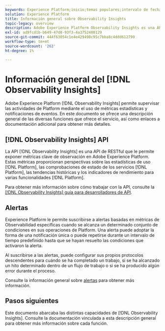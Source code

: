 ```yaml
---
keywords: Experience Platform;inicio;temas populares;intervalo de fechas
solution: Experience Platform
title: Información general sobre Observability Insights
topic-legacy: overview
description: Adobe Experience Platform Observability Insights es una API de RESTful que le permite exponer métricas clave en actividades de Platform. Estas métricas proporcionan información sobre las estadísticas de uso de Platform, las comprobaciones de estado de los servicios de Platform, las tendencias históricas y los indicadores de rendimiento de varias funcionalidades de Platform.
exl-id: ad9fcd1b-b649-47d8-93f3-4a3752480129
source-git-commit: 444f63054c1e4e429498c95c7bba8c4ddd612799
workflow-type: tm+mt
source-wordcount: '262'
ht-degree: 1%

---
```


# Información general del [!DNL Observability Insights]

Adobe Experience Platform [!DNL Observability Insights] permite supervisar las actividades de Platform mediante el uso de métricas estadísticas y notificaciones de eventos. En este documento se ofrece una descripción general de las diversas funciones que ofrece el servicio, así como enlaces a documentación adicional para obtener más detalles.

## [!DNL Observability Insights] API

La API [!DNL Observability Insights] es una API de RESTful que le permite exponer métricas clave de observación en Adobe Experience Platform. Estas métricas proporcionan perspectivas sobre las estadísticas de uso [!DNL Platform], las comprobaciones de estado de los servicios [!DNL Platform], las tendencias históricas y los indicadores de rendimiento para varias funcionalidades [!DNL Platform].

Para obtener más información sobre cómo trabajar con la API, consulte la [[!DNL Observability Insights] guía para desarrolladores de API](./api/overview.md).

## Alertas

Experience Platform le permite suscribirse a alertas basadas en métricas de Observabilidad específicas cuando se alcanza un determinado conjunto de condiciones en sus operaciones de Platform. Una alerta puede adoptar la forma de una notificación única o puede repetirse durante un intervalo de tiempo predefinido hasta que se hayan resuelto las condiciones que activaron la alerta.

Al suscribirse a las alertas, puede configurar sus propios protocolos descendentes para cuándo se ha completado un trabajo, si se ha alcanzado un hito determinado dentro de un flujo de trabajo o si se ha producido algún error durante el proceso.

Consulte la información general sobre [alertas](./alerts/overview.md) para obtener más información.

## Pasos siguientes

Este documento abarcaba las distintas capacidades de [!DNL Observability Insights]. Consulte la documentación vinculada a esta descripción general para obtener más información sobre cada función.

